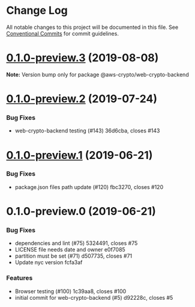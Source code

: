 # Change Log

All notable changes to this project will be documented in this file.
See [Conventional Commits](https://conventionalcommits.org) for commit guidelines.

# [0.1.0-preview.3](/compare/@aws-crypto/web-crypto-backend@0.1.0-preview.2...@aws-crypto/web-crypto-backend@0.1.0-preview.3) (2019-08-08)

**Note:** Version bump only for package @aws-crypto/web-crypto-backend





# [0.1.0-preview.2](/compare/@aws-crypto/web-crypto-backend@0.1.0-preview.1...@aws-crypto/web-crypto-backend@0.1.0-preview.2) (2019-07-24)


### Bug Fixes

* web-crypto-backend testing (#143) 36d6cba, closes #143





# [0.1.0-preview.1](/compare/@aws-crypto/web-crypto-backend@0.1.0-preview.0...@aws-crypto/web-crypto-backend@0.1.0-preview.1) (2019-06-21)


### Bug Fixes

* package.json files path update (#120) fbc3270, closes #120





# 0.1.0-preview.0 (2019-06-21)


### Bug Fixes

* dependencies and lint (#75) 5324491, closes #75
* LICENSE file needs date and owner e0f7085
* partition must be set (#71) d507735, closes #71
* Update nyc version fcfa3af


### Features

* Browser testing (#100) 1c39aa8, closes #100
* initial commit for web-crypto-backend (#5) d92228c, closes #5
